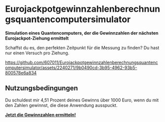 # Eurojackpotgewinnzahlenberechnungsquantencomputersimulator

**Simulation eines Quantencomputers, der die Gewinnzahlen der nächsten Eurojackpot-Ziehung ermittelt**

Schaffst du es, den perfekten Zeitpunkt für die Messung zu finden? Du hast nur einen Versuch pro Ziehung.

https://github.com/607011/Eurojackpotgewinnzahlenberechnungsquantencomputersimulator/assets/2240271/9b0490cd-3b95-4962-93b5-800578e6a834

## Nutzungsbedingungen

Du schuldest mir 4,51 Prozent deines Gewinns über 1000 Euro, wenn du mit den Zahlen gewinnst, die diese Anwendung ausspuckt. 

**[Jetzt die Gewinnzahlen ermitteln!](https://607011.github.io/Eurojackpotgewinnzahlenberechnungsquantencomputersimulator/)**
